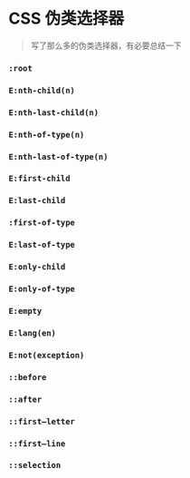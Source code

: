 # CSS 伪类选择器

> 写了那么多的伪类选择器，有必要总结一下

### `:root`
### `E:nth-child(n)`
### `E:nth-last-child(n)`
### `E:nth-of-type(n)`
### `E:nth-last-of-type(n)`
### `E:first-child`
### `E:last-child`
### `:first-of-type`
### `E:last-of-type`
### `E:only-child`
### `E:only-of-type`
### `E:empty`
### `E:lang(en)`
### `E:not(exception)`
### `::before`
### `::after`
### `::first–letter`
### `::first–line`
### `::selection`
